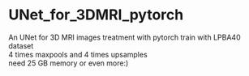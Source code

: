 # UNet_for_3DMRI_pytorch
An UNet for 3D MRI images treatment with pytorch
train with LPBA40 dataset  
4 times maxpools and 4 times upsamples  
need 25 GB memory or even more:)
